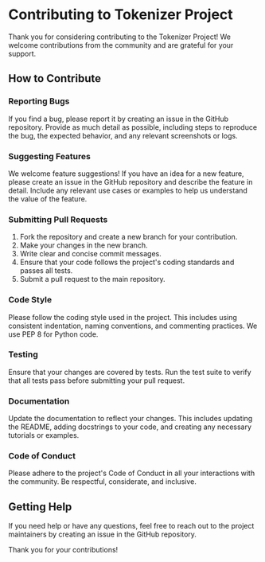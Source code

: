 # Contributing to Tokenizer Project

Thank you for considering contributing to the Tokenizer Project! We welcome contributions from the community and are grateful for your support.

## How to Contribute

### Reporting Bugs

If you find a bug, please report it by creating an issue in the GitHub repository. Provide as much detail as possible, including steps to reproduce the bug, the expected behavior, and any relevant screenshots or logs.

### Suggesting Features

We welcome feature suggestions! If you have an idea for a new feature, please create an issue in the GitHub repository and describe the feature in detail. Include any relevant use cases or examples to help us understand the value of the feature.

### Submitting Pull Requests

1. Fork the repository and create a new branch for your contribution.
2. Make your changes in the new branch.
3. Write clear and concise commit messages.
4. Ensure that your code follows the project's coding standards and passes all tests.
5. Submit a pull request to the main repository.

### Code Style

Please follow the coding style used in the project. This includes using consistent indentation, naming conventions, and commenting practices. We use PEP 8 for Python code.

### Testing

Ensure that your changes are covered by tests. Run the test suite to verify that all tests pass before submitting your pull request.

### Documentation

Update the documentation to reflect your changes. This includes updating the README, adding docstrings to your code, and creating any necessary tutorials or examples.

### Code of Conduct

Please adhere to the project's Code of Conduct in all your interactions with the community. Be respectful, considerate, and inclusive.

## Getting Help

If you need help or have any questions, feel free to reach out to the project maintainers by creating an issue in the GitHub repository.

Thank you for your contributions!
